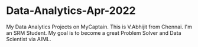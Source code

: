 # Data-Analytics-Apr-2022
My Data Analytics Projects on MyCaptain. This is V.Abhijit from Chennai. I'm an SRM Student. My goal is to become a great Problem Solver and Data Scientist via AIML.

